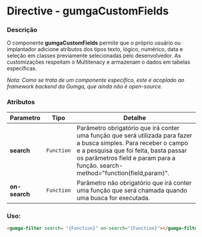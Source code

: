 # Directive - gumgaCustomFields

### Descrição
O componente **gumgaCustomFields** permite que o próprio usuário ou implantador adicione atributos dos tipos texto, lógico, numérico, data e seleção em classes previamente selecionadas pelo desenvolvedor. As customizações respeitam o Multitenacy e armazenam o dados em tabelas específicas.

*Nota: Como se trata de um componente específico, este é acoplado ao framework backend da Gumga, que ainda não é open-source.*

### Atributos

| Parametro | Tipo | Detalhe |
| --- | --- | --- |
| **search** | `Function` | Parâmetro obrigatório que irá conter uma função que será utilizada para fazer a busca simples. Para receber o campo e a pesquisa que foi feita, basta passar os parâmetros field e param para a função. search-method="function(field,param)". |
| **on-search** | `Function` | Parâmetro não obrigatório que irá conter uma função que será chamada quando uma busca for executada. |

### Uso:
```html
<gumga-filter search= "{Function}" on-search="{Function}"></gumga-filter>
```
